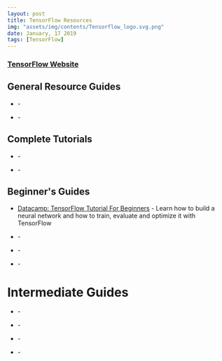 ```yaml
---
layout: post
title: TensorFlow Resources
img: "assets/img/contents/Tensorflow_logo.svg.png"
date: January, 17 2019
tags: [TensorFlow]
---
```


### [TensorFlow Website](https://www.tensorflow.org/)


## General Resource Guides
* []() - 

* []() - 

## Complete Tutorials
* []() - 

* []() - 

## Beginner's Guides
* [Datacamp: TensorFlow Tutorial For Beginners](https://www.datacamp.com/community/tutorials/tensorflow-tutorial) - Learn how to build a neural network and how to train, evaluate and optimize it with TensorFlow

* []() - 

* []() - 

* []() - 

# Intermediate Guides
* []() - 

* []() - 

* []() - 

* []() - 
